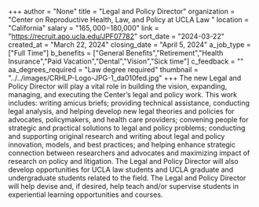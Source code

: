 +++
author = "None"
title = "Legal and Policy Director"
organization = "Center on Reproductive Health, Law, and Policy at UCLA Law "
location = "California"
salary = "$165,000-$180,000"
link = "https://recruit.apo.ucla.edu/JPF07782"
sort_date = "2024-03-22"
created_at = "March 22, 2024"
closing_date = "April 5, 2024"
a_job_type = ["Full Time"]
b_benefits = ["General Benefits","Retirement","Health Insurance","Paid Vacation","Dental","Vision","Sick time"]
c_feedback = ""
aa_degrees_required = "Law degree required"
thumbnail = "../../images/CRHLP-Logo-JPG-1_da010fed.jpg"
+++
The new Legal and Policy Director will play a vital role in building the vision, expanding, managing, and executing the Center’s legal and policy work. This work includes: writing amicus briefs; providing technical assistance, conducting legal analysis, and helping develop new legal theories and policies for advocates, policymakers, and health care providers; convening people for strategic and practical solutions to legal and policy problems; conducting and supporting original research and writing about legal and policy innovation, models, and best practices; and helping enhance strategic connection between researchers and advocates and maximizing impact of research on policy and litigation. The Legal and Policy Director will also develop opportunities for UCLA law students and UCLA graduate and undergraduate students related to the field. The Legal and Policy Director will help devise and, if desired, help teach and/or supervise students in experiential learning opportunities and courses.